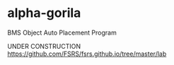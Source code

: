 # alpha-gorila
BMS Object Auto Placement Program

UNDER CONSTRUCTION
https://github.com/FSRS/fsrs.github.io/tree/master/lab

